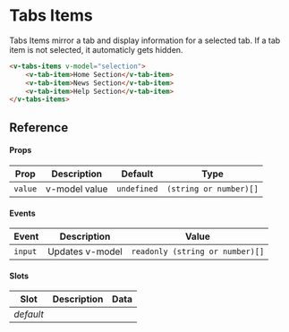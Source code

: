 # Tabs Items

Tabs Items mirror a tab and display information for a selected tab. If a tab item is not selected, it automaticly gets
hidden.

```html
<v-tabs-items v-model="selection">
	<v-tab-item>Home Section</v-tab-item>
	<v-tab-item>News Section</v-tab-item>
	<v-tab-item>Help Section</v-tab-item>
</v-tabs-items>
```

## Reference

#### Props

| Prop    | Description   | Default     | Type                   |
| ------- | ------------- | ----------- | ---------------------- |
| `value` | v-model value | `undefined` | `(string or number)[]` |

#### Events

| Event   | Description     | Value                           |
| ------- | --------------- | ------------------------------- |
| `input` | Updates v-model | `readonly (string or number)[]` |

#### Slots

| Slot      | Description | Data |
| --------- | ----------- | ---- |
| _default_ |             |      |
